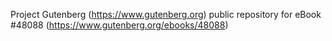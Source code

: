 Project Gutenberg (https://www.gutenberg.org) public repository for eBook #48088 (https://www.gutenberg.org/ebooks/48088)
